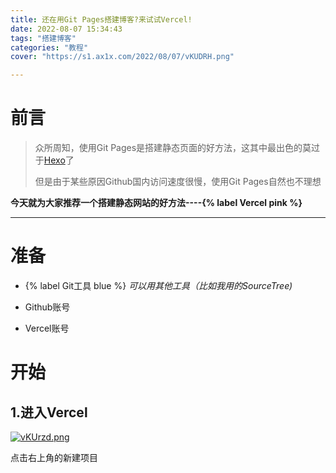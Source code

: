 ```yaml
---
title: 还在用Git Pages搭建博客?来试试Vercel!
date: 2022-08-07 15:34:43
tags: "搭建博客"
categories: "教程"
cover: "https://s1.ax1x.com/2022/08/07/vKUDRH.png"

---
```


# 前言

<blockquote>
  <p>众所周知，使用Git Pages是搭建静态页面的好方法，这其中最出色的莫过于<a href="https://hexo.io/">Hexo</a>了</p>
  <p>但是由于某些原因Github国内访问速度很慢，使用Git Pages自然也不理想</p>

</blockquote>

 **今天就为大家推荐一个搭建静态网站的好方法----{% label Vercel pink %}** 

<hr> </hr>

# 准备

+ {% label Git工具 blue %} *可以用其他工具（比如我用的SourceTree)*  

+ Github账号

+ Vercel账号

# 开始

## 1.进入Vercel

 [![vKUrzd.png](https://s1.ax1x.com/2022/08/07/vKUrzd.png)](https://imgtu.com/i/vKUrzd)

  点击右上角的新建项目


